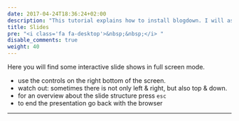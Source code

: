 ```yaml
---
date: 2017-04-24T18:36:24+02:00
description: "This tutorial explains how to install blogdown. I will assume that you already have a running installation or R and RStudio."
title: Slides
pre: "<i class='fa fa-desktop'>&nbsp;&nbsp;</i> "
disable_comments: true
weight: 40
---
```


Here you will find some interactive slide shows in full screen mode.

* use the controls on the right bottom of the screen.
* watch out: sometimes there is not only left & right, but also top & down.
* for an overview about the slide structure press `esc`
* to end the presentation go back with the browser

***



